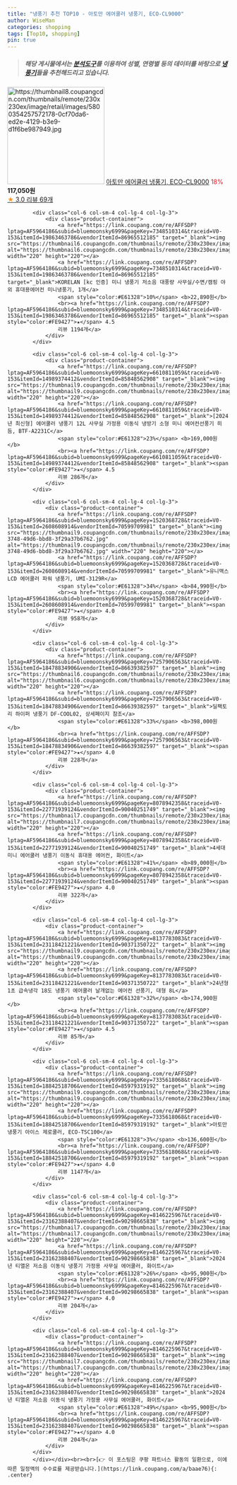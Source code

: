 ```yaml
---
title: "냉풍기 추천 TOP10 - 아토만 에어쿨러 냉풍기, ECO-CL9000"
author: WiseMan
categories: shopping
tags: [Top10, shopping]
pin: true
---
```


> ##### 해당 게시물에서는 [**분석도구**](https://itemscout.io/)를 이용하여 **성별**, **연령별** 등의 데이터를 바탕으로 [**냉풍기**](https://link.coupang.com/a/baae76)들을 추천해드리고 있습니다.
<div class="container"><div class="row">
            <div class="col-6 col-sm-4 col-lg-4 col-lg-3">
                <div class="product-container">
                    <a href="https://link.coupang.com/re/AFFSDP?lptag=AF5964186&subid=bluemoonsky6999&pageKey=1362903318&traceid=V0-153&itemId=2394361984&vendorItemId=70389600212" target="_blank"><img src="https://thumbnail8.coupangcdn.com/thumbnails/remote/230x230ex/image/retail/images/5800354257572178-0cf70da6-ed2e-4129-b3e9-d1f6be987949.jpg" alt="https://thumbnail8.coupangcdn.com/thumbnails/remote/230x230ex/image/retail/images/5800354257572178-0cf70da6-ed2e-4129-b3e9-d1f6be987949.jpg" width="220" height="220"></a>
                    <a href="https://link.coupang.com/re/AFFSDP?lptag=AF5964186&subid=bluemoonsky6999&pageKey=1362903318&traceid=V0-153&itemId=2394361984&vendorItemId=70389600212" target="_blank">아토만 에어쿨러 냉풍기, ECO-CL9000</a>
                    <span style="color:#E61328">18%</span> <b>117,050원</b>
                    <br><a href="https://link.coupang.com/re/AFFSDP?lptag=AF5964186&subid=bluemoonsky6999&pageKey=1362903318&traceid=V0-153&itemId=2394361984&vendorItemId=70389600212" target="_blank"><span style="color:#FE9427">★</span> 3.0
                    리뷰 69개</a>
                </div>
            </div>
            
            <div class="col-6 col-sm-4 col-lg-4 col-lg-3">
                <div class="product-container">
                    <a href="https://link.coupang.com/re/AFFSDP?lptag=AF5964186&subid=bluemoonsky6999&pageKey=7348510314&traceid=V0-153&itemId=19863463786&vendorItemId=86965512185" target="_blank"><img src="https://thumbnail6.coupangcdn.com/thumbnails/remote/230x230ex/image/vendor_inventory/be67/3f0b037e52dc005b2ed309d4b636425368bf6df7e16faea7b706fab34b60.jpg" alt="https://thumbnail6.coupangcdn.com/thumbnails/remote/230x230ex/image/vendor_inventory/be67/3f0b037e52dc005b2ed309d4b636425368bf6df7e16faea7b706fab34b60.jpg" width="220" height="220"></a>
                    <a href="https://link.coupang.com/re/AFFSDP?lptag=AF5964186&subid=bluemoonsky6999&pageKey=7348510314&traceid=V0-153&itemId=19863463786&vendorItemId=86965512185" target="_blank">KORELAN [kc 인증] 미니 냉풍기 저소음 대풍량 사무실/수면/캠핑 야외 휴대용에어컨 미니냉풍기, 1개</a>
                    <span style="color:#E61328">10%</span> <b>22,890원</b>
                    <br><a href="https://link.coupang.com/re/AFFSDP?lptag=AF5964186&subid=bluemoonsky6999&pageKey=7348510314&traceid=V0-153&itemId=19863463786&vendorItemId=86965512185" target="_blank"><span style="color:#FE9427">★</span> 4.5
                    리뷰 1194개</a>
                </div>
            </div>
            
            <div class="col-6 col-sm-4 col-lg-4 col-lg-3">
                <div class="product-container">
                    <a href="https://link.coupang.com/re/AFFSDP?lptag=AF5964186&subid=bluemoonsky6999&pageKey=6610811059&traceid=V0-153&itemId=14989374412&vendorItemId=85848562908" target="_blank"><img src="https://thumbnail9.coupangcdn.com/thumbnails/remote/230x230ex/image/vendor_inventory/19ba/6e0e1cd5991f69d0072795a3b2cd0ecebfbdbc97848d3945cfc353cbc229.png" alt="https://thumbnail9.coupangcdn.com/thumbnails/remote/230x230ex/image/vendor_inventory/19ba/6e0e1cd5991f69d0072795a3b2cd0ecebfbdbc97848d3945cfc353cbc229.png" width="220" height="220"></a>
                    <a href="https://link.coupang.com/re/AFFSDP?lptag=AF5964186&subid=bluemoonsky6999&pageKey=6610811059&traceid=V0-153&itemId=14989374412&vendorItemId=85848562908" target="_blank">[2024년 최신형] 에어쿨러 냉풍기 12L 사무실 가정용 이동식 냉방기 소형 미니 에어컨선풍기 히듬, BTF-A2231C</a>
                    <span style="color:#E61328">23%</span> <b>169,000원</b>
                    <br><a href="https://link.coupang.com/re/AFFSDP?lptag=AF5964186&subid=bluemoonsky6999&pageKey=6610811059&traceid=V0-153&itemId=14989374412&vendorItemId=85848562908" target="_blank"><span style="color:#FE9427">★</span> 4.5
                    리뷰 286개</a>
                </div>
            </div>
            
            <div class="col-6 col-sm-4 col-lg-4 col-lg-3">
                <div class="product-container">
                    <a href="https://link.coupang.com/re/AFFSDP?lptag=AF5964186&subid=bluemoonsky6999&pageKey=1520368728&traceid=V0-153&itemId=2608608914&vendorItemId=70599709981" target="_blank"><img src="https://thumbnail9.coupangcdn.com/thumbnails/remote/230x230ex/image/retail/images/2020/04/24/10/0/cbf26900-3748-49d6-bbd8-3f29a37b6762.jpg" alt="https://thumbnail9.coupangcdn.com/thumbnails/remote/230x230ex/image/retail/images/2020/04/24/10/0/cbf26900-3748-49d6-bbd8-3f29a37b6762.jpg" width="220" height="220"></a>
                    <a href="https://link.coupang.com/re/AFFSDP?lptag=AF5964186&subid=bluemoonsky6999&pageKey=1520368728&traceid=V0-153&itemId=2608608914&vendorItemId=70599709981" target="_blank">유니맥스 LCD 에어쿨러 파워 냉풍기, UMI-3129R</a>
                    <span style="color:#E61328">34%</span> <b>84,990원</b>
                    <br><a href="https://link.coupang.com/re/AFFSDP?lptag=AF5964186&subid=bluemoonsky6999&pageKey=1520368728&traceid=V0-153&itemId=2608608914&vendorItemId=70599709981" target="_blank"><span style="color:#FE9427">★</span> 4.0
                    리뷰 958개</a>
                </div>
            </div>
            
            <div class="col-6 col-sm-4 col-lg-4 col-lg-3">
                <div class="product-container">
                    <a href="https://link.coupang.com/re/AFFSDP?lptag=AF5964186&subid=bluemoonsky6999&pageKey=7257906563&traceid=V0-153&itemId=18478834906&vendorItemId=86639382597" target="_blank"><img src="https://thumbnail6.coupangcdn.com/thumbnails/remote/230x230ex/image/vendor_inventory/52cc/58412bab19e2354c8f0503837b4fc65254bf3d0e9ef5b7e6eedd4b5dc832.jpg" alt="https://thumbnail6.coupangcdn.com/thumbnails/remote/230x230ex/image/vendor_inventory/52cc/58412bab19e2354c8f0503837b4fc65254bf3d0e9ef5b7e6eedd4b5dc832.jpg" width="220" height="220"></a>
                    <a href="https://link.coupang.com/re/AFFSDP?lptag=AF5964186&subid=bluemoonsky6999&pageKey=7257906563&traceid=V0-153&itemId=18478834906&vendorItemId=86639382597" target="_blank">딜팩토리 하이퍼 냉풍기 DF-COOL02, 상세페이지 참조</a>
                    <span style="color:#E61328">33%</span> <b>398,000원</b>
                    <br><a href="https://link.coupang.com/re/AFFSDP?lptag=AF5964186&subid=bluemoonsky6999&pageKey=7257906563&traceid=V0-153&itemId=18478834906&vendorItemId=86639382597" target="_blank"><span style="color:#FE9427">★</span> 4.0
                    리뷰 228개</a>
                </div>
            </div>
            
            <div class="col-6 col-sm-4 col-lg-4 col-lg-3">
                <div class="product-container">
                    <a href="https://link.coupang.com/re/AFFSDP?lptag=AF5964186&subid=bluemoonsky6999&pageKey=8078942358&traceid=V0-153&itemId=22771939124&vendorItemId=90040251749" target="_blank"><img src="https://thumbnail7.coupangcdn.com/thumbnails/remote/230x230ex/image/vendor_inventory/2c25/95237234c5aed25bf439cf8d81487c3b89a82f12af0961a5b9d31fb7cba6.png" alt="https://thumbnail7.coupangcdn.com/thumbnails/remote/230x230ex/image/vendor_inventory/2c25/95237234c5aed25bf439cf8d81487c3b89a82f12af0961a5b9d31fb7cba6.png" width="220" height="220"></a>
                    <a href="https://link.coupang.com/re/AFFSDP?lptag=AF5964186&subid=bluemoonsky6999&pageKey=8078942358&traceid=V0-153&itemId=22771939124&vendorItemId=90040251749" target="_blank">4세대 미니 에어쿨러 냉풍기 이동식 휴대용 에어컨, 화이트</a>
                    <span style="color:#E61328">41%</span> <b>89,000원</b>
                    <br><a href="https://link.coupang.com/re/AFFSDP?lptag=AF5964186&subid=bluemoonsky6999&pageKey=8078942358&traceid=V0-153&itemId=22771939124&vendorItemId=90040251749" target="_blank"><span style="color:#FE9427">★</span> 4.0
                    리뷰 322개</a>
                </div>
            </div>
            
            <div class="col-6 col-sm-4 col-lg-4 col-lg-3">
                <div class="product-container">
                    <a href="https://link.coupang.com/re/AFFSDP?lptag=AF5964186&subid=bluemoonsky6999&pageKey=8137783083&traceid=V0-153&itemId=23118421221&vendorItemId=90371350722" target="_blank"><img src="https://thumbnail9.coupangcdn.com/thumbnails/remote/230x230ex/image/vendor_inventory/7704/4469d95dcba5209a701aa32ffb317625a77e79fcdcf7c1594074f473a976.jpg" alt="https://thumbnail9.coupangcdn.com/thumbnails/remote/230x230ex/image/vendor_inventory/7704/4469d95dcba5209a701aa32ffb317625a77e79fcdcf7c1594074f473a976.jpg" width="220" height="220"></a>
                    <a href="https://link.coupang.com/re/AFFSDP?lptag=AF5964186&subid=bluemoonsky6999&pageKey=8137783083&traceid=V0-153&itemId=23118421221&vendorItemId=90371350722" target="_blank">24년형 1초 급속냉각 18도 냉풍기 에어쿨러 날개없는 에어컨 선풍기, 대형 8L</a>
                    <span style="color:#E61328">32%</span> <b>174,900원</b>
                    <br><a href="https://link.coupang.com/re/AFFSDP?lptag=AF5964186&subid=bluemoonsky6999&pageKey=8137783083&traceid=V0-153&itemId=23118421221&vendorItemId=90371350722" target="_blank"><span style="color:#FE9427">★</span> 4.5
                    리뷰 85개</a>
                </div>
            </div>
            
            <div class="col-6 col-sm-4 col-lg-4 col-lg-3">
                <div class="product-container">
                    <a href="https://link.coupang.com/re/AFFSDP?lptag=AF5964186&subid=bluemoonsky6999&pageKey=7335618068&traceid=V0-153&itemId=18842518706&vendorItemId=85979319192" target="_blank"><img src="https://thumbnail9.coupangcdn.com/thumbnails/remote/230x230ex/image/vendor_inventory/ed1f/e1bfafcd45f236e5505602310b447f755378ade9c32cbe8292fbbcd4dc16.jpg" alt="https://thumbnail9.coupangcdn.com/thumbnails/remote/230x230ex/image/vendor_inventory/ed1f/e1bfafcd45f236e5505602310b447f755378ade9c32cbe8292fbbcd4dc16.jpg" width="220" height="220"></a>
                    <a href="https://link.coupang.com/re/AFFSDP?lptag=AF5964186&subid=bluemoonsky6999&pageKey=7335618068&traceid=V0-153&itemId=18842518706&vendorItemId=85979319192" target="_blank">아토만 냉풍기 아이스 제로쿨러, ECO-TSC100</a>
                    <span style="color:#E61328">3%</span> <b>136,600원</b>
                    <br><a href="https://link.coupang.com/re/AFFSDP?lptag=AF5964186&subid=bluemoonsky6999&pageKey=7335618068&traceid=V0-153&itemId=18842518706&vendorItemId=85979319192" target="_blank"><span style="color:#FE9427">★</span> 4.0
                    리뷰 1147개</a>
                </div>
            </div>
            
            <div class="col-6 col-sm-4 col-lg-4 col-lg-3">
                <div class="product-container">
                    <a href="https://link.coupang.com/re/AFFSDP?lptag=AF5964186&subid=bluemoonsky6999&pageKey=8146225967&traceid=V0-153&itemId=23162388407&vendorItemId=90298665838" target="_blank"><img src="https://thumbnail7.coupangcdn.com/thumbnails/remote/230x230ex/image/vendor_inventory/24dc/5b69bdb7434c172a6ccec6b1da6109441fb9a9a51d57943cc8a0ebf176d1.png" alt="https://thumbnail7.coupangcdn.com/thumbnails/remote/230x230ex/image/vendor_inventory/24dc/5b69bdb7434c172a6ccec6b1da6109441fb9a9a51d57943cc8a0ebf176d1.png" width="220" height="220"></a>
                    <a href="https://link.coupang.com/re/AFFSDP?lptag=AF5964186&subid=bluemoonsky6999&pageKey=8146225967&traceid=V0-153&itemId=23162388407&vendorItemId=90298665838" target="_blank">2024년 티앨온 저소음 이동식 냉풍기 가정용 사무실 에어쿨러, 화이트</a>
                    <span style="color:#E61328">26%</span> <b>95,900원</b>
                    <br><a href="https://link.coupang.com/re/AFFSDP?lptag=AF5964186&subid=bluemoonsky6999&pageKey=8146225967&traceid=V0-153&itemId=23162388407&vendorItemId=90298665838" target="_blank"><span style="color:#FE9427">★</span> 4.0
                    리뷰 204개</a>
                </div>
            </div>
            
            <div class="col-6 col-sm-4 col-lg-4 col-lg-3">
                <div class="product-container">
                    <a href="https://link.coupang.com/re/AFFSDP?lptag=AF5964186&subid=bluemoonsky6999&pageKey=8146225967&traceid=V0-153&itemId=23162388407&vendorItemId=90298665838" target="_blank"><img src="https://thumbnail7.coupangcdn.com/thumbnails/remote/230x230ex/image/vendor_inventory/24dc/5b69bdb7434c172a6ccec6b1da6109441fb9a9a51d57943cc8a0ebf176d1.png" alt="https://thumbnail7.coupangcdn.com/thumbnails/remote/230x230ex/image/vendor_inventory/24dc/5b69bdb7434c172a6ccec6b1da6109441fb9a9a51d57943cc8a0ebf176d1.png" width="220" height="220"></a>
                    <a href="https://link.coupang.com/re/AFFSDP?lptag=AF5964186&subid=bluemoonsky6999&pageKey=8146225967&traceid=V0-153&itemId=23162388407&vendorItemId=90298665838" target="_blank">2024년 티앨온 저소음 이동식 냉풍기 가정용 사무실 에어쿨러, 화이트</a>
                    <span style="color:#E61328">49%</span> <b>95,900원</b>
                    <br><a href="https://link.coupang.com/re/AFFSDP?lptag=AF5964186&subid=bluemoonsky6999&pageKey=8146225967&traceid=V0-153&itemId=23162388407&vendorItemId=90298665838" target="_blank"><span style="color:#FE9427">★</span> 4.0
                    리뷰 204개</a>
                </div>
            </div>
            </div></div><br><br>[👉 이 포스팅은 쿠팡 파트너스 활동의 일환으로, 이에 따른 일정액의 수수료를 제공받습니다.](https://link.coupang.com/a/baae76){: .center}